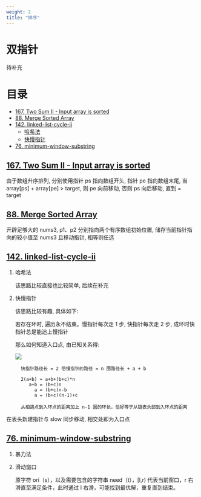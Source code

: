 ```yaml
---
weight: 2
title: "排序"
---
```

# 双指针

待补充

# 目录
* [<a href="https://leetcode-cn.com/problems/two-sum-ii-input-array-is-sorted/" rel="nofollow">167. Two Sum II - Input array is sorted</a>](#two-sum-ii---input-array-is-sorted)
* [<a href="https://leetcode.com/problems/merge-sorted-array/" rel="nofollow">88. Merge Sorted Array</a>](#88-merge-sorted-array)
* [<a href="https://leetcode-cn.com/problems/linked-list-cycle-ii/" rel="nofollow">142. linked-list-cycle-ii</a>](#142-linked-list-cycle-ii)
   * [哈希法](#哈希法)
   * [快慢指针](#快慢指针)
* [<a href="https://leetcode-cn.com/problems/minimum-window-substring/" rel="nofollow">76. minimum-window-substring</a>](#76-minimum-window-substring-1)



## [167. Two Sum II - Input array is sorted](https://leetcode-cn.com/problems/two-sum-ii-input-array-is-sorted/) 

由于数组升序排列, 分别使用指针 ps 指向数组开头, 指针 pe 指向数组末尾, 当 array[ps] + array[pe] > target, 则 pe 向前移动, 否则 ps 向后移动, 直到 = target 

## [88. Merge Sorted Array](https://leetcode.com/problems/merge-sorted-array/)

开辟足够大的 nums3, p1、p2 分别指向两个有序数组初始位置, 储存当前指针指向的较小值至 nums3 且移动指针, 相等则任选

## [142. linked-list-cycle-ii](https://leetcode-cn.com/problems/linked-list-cycle-ii/)

1. 哈希法

    该思路比较直接也比较简单, 后续在补充

1. 快慢指针
    
    该思路比较有趣, 具体如下:
    
    若存在环时, 遍历永不结束。慢指针每次走 1 步, 快指针每次走 2 步, 成环时快指针总是能追上慢指针
    
    那么如何知道入口点, 由已知关系得:

    ![](https://assets.leetcode-cn.com/solution-static/142/142_fig1.png)

    ```
      快指针路径长 = 2 倍慢指针的路径 = n 圈路径长 + a + b
      
      2(a+b) = a+b+(b+c)*n 
         a+b = (b+c)n
           a = (b+c)n-b
           a = (b+c)(n-1)+c
         
      从相遇点到入环点的距离加上 n-1 圈的环长，恰好等于从链表头部到入环点的距离
    ```
在表头新建指针与 slow 同步移动, 相交处即为入口点

## [76. minimum-window-substring](https://leetcode-cn.com/problems/minimum-window-substring/)

1. 暴力法
 
1. 滑动窗口

    原字符 ori（s），以及需要包含的字符串 need（t），[l,r) 代表当前窗口，r 右滑直至满足条件，此时通过 l 右滑，可能找到最优解，重复直到结束。

    
